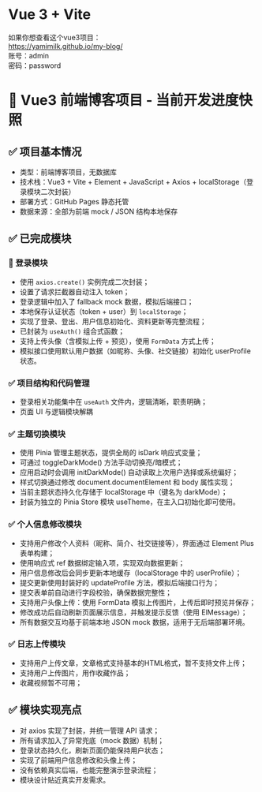 # Vue 3 + Vite

如果你想查看这个vue3项目：  
 https://yamimilk.github.io/my-blog/  
账号：admin  
密码：password     

# 🧠 Vue3 前端博客项目 - 当前开发进度快照

## ✅ 项目基本情况
- 类型：前端博客项目，无数据库
- 技术栈：Vue3 + Vite + Element + JavaScript + Axios + localStorage（登录模块二次封装）
- 部署方式：GitHub Pages 静态托管
- 数据来源：全部为前端 mock / JSON 结构本地保存

## ✅ 已完成模块

### 🔐 登录模块
- 使用 `axios.create()` 实例完成二次封装；
- 设置了请求拦截器自动注入 token；
- 登录逻辑中加入了 fallback mock 数据，模拟后端接口；
- 本地保存认证状态（token + user）到 `localStorage`；
- 实现了登录、登出、用户信息初始化、资料更新等完整流程；
- 已封装为 `useAuth()` 组合式函数；
- 支持上传头像（含模拟上传 + 预览），使用 `FormData` 方式上传；
- 模拟接口使用默认用户数据（如昵称、头像、社交链接）初始化 userProfile 状态。

### ✅ 项目结构和代码管理
- 登录相关功能集中在 `useAuth` 文件内，逻辑清晰，职责明确；
- 页面 UI 与逻辑模块解耦

### ✅ 主题切换模块
- 使用 Pinia 管理主题状态，提供全局的 isDark 响应式变量；
- 可通过 toggleDarkMode() 方法手动切换亮/暗模式；
- 应用启动时会调用 initDarkMode() 自动读取上次用户选择或系统偏好；
- 样式切换通过修改 document.documentElement 和 body 属性实现；
- 当前主题状态持久化存储于 localStorage 中（键名为 darkMode）；
- 封装为独立的 Pinia Store 模块 useTheme，在主入口初始化即可使用。

### ✅ 个人信息修改模块
- 支持用户修改个人资料（昵称、简介、社交链接等），界面通过 Element Plus 表单构建；
- 使用响应式 ref 数据绑定输入项，实现双向数据更新；
- 用户信息修改后会同步更新本地缓存（localStorage 中的 userProfile）；
- 提交更新使用封装好的 updateProfile 方法，模拟后端接口行为；
- 提交表单前自动进行字段校验，确保数据完整性；
- 支持用户头像上传：使用 FormData 模拟上传图片，上传后即时预览并保存；
- 修改成功后自动刷新页面展示信息，并触发提示反馈（使用 ElMessage）；
- 所有数据交互均基于前端本地 JSON mock 数据，适用于无后端部署环境。

### ✅ 日志上传模块
- 支持用户上传文章，文章格式支持基本的HTML格式，暂不支持文件上传；
- 支持用户上传图片，用作收藏作品；
- 收藏视频暂不可用；

## ✅ 模块实现亮点
- 对 axios 实现了封装，并统一管理 API 请求；
- 所有请求加入了异常兜底（mock 数据）机制；
- 登录状态持久化，刷新页面仍能保持用户状态；
- 实现了前端用户信息修改和头像上传；
- 没有依赖真实后端，也能完整演示登录流程；
- 模块设计贴近真实开发需求。




